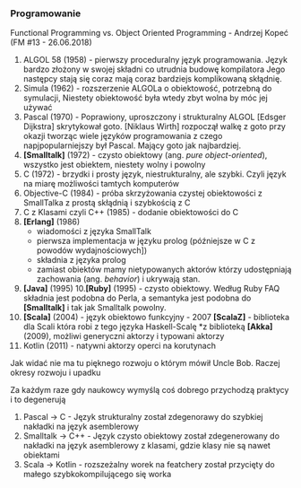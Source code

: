 
### Programowanie  



Functional Programming vs. Object Oriented Programming - Andrzej Kopeć (FM #13 - 26.06.2018)



1. ALGOL 58 (1958) - pierwszy proceduralny język programowania.
Język bardzo złożony w swojej składni co utrudnia budowę kompilatora
Jego następcy stają się coraz mają coraz bardziejs komplikowaną skłądnię.
2. Simula (1962) - rozszerzenie ALGOLa o obiektowość, potrzebną do symulacji,
Niestety obiektowość była wtedy zbyt wolna by móc jej używać 
3. Pascal (1970) - Poprawiony, uproszczony i strukturalny ALGOL 
[Edsger Dijkstra] skrytykował goto.
[Niklaus Wirth] rozpoczął walkę z goto przy okazji tworząc wiele języków programowania z czego napjpopularniejszy był Pascal.
Mający goto jak najbardziej.
4. **[Smalltalk]** (1972) - czysto obiektowy (ang. *pure object-oriented*),  
wszystko jest obiektem, niestety wolny i powolny
5. C (1972) - brzydki i prosty język, niestrukturalny, ale szybki.
Czyli język na miarę możliwości tamtych komputerów
6. Objective-C (1984) - próba skrzyżowania czystej obiektowości z SmallTalka z prostą skłądnią i szybkością z C
7. C z Klasami czyli C++ (1985) - dodanie obiektowości do C
8. **[Erlang]** (1986)
   * wiadomości z języka SmallTalk
   * pierwsza implementacja w języku prolog (późniejsze w C z powodów wydajnościowych])
   * składnia z języka prolog
   * zamiast obiektów mamy nietypowanych aktorów którzy udostępniają zachowania (ang. *behavior*) i ukrywają stan.  
9. **[Java]** (1995)
10.**[Ruby]** (1995) - czysto obiektowy.
Według Ruby FAQ składnia jest podobna do Perla, 
a semantyka jest podobna do **[Smalltalk]** i tak jak Smalltalk powolny.
11. **[Scala]** (2004) - język obiektowo funkcyjny -
2007 **[ScalaZ]** - biblioteka dla Scali która robi z tego języka Haskell-Scalę
*z biblioteką **[Akka]** (2009), możliwi generyczni aktorzy i typowani aktorzy 
12. Kotlin (2011) - natywni aktorzy operci na korutynach


Jak widać nie ma tu pięknego rozwoju o którym mówił Uncle Bob.
Raczej okresy rozwoju i upadku 


Za każdym raze gdy naukowcy wymyślą coś dobrego przychodzą praktycy i to degenerują
1. Pascal -> C - Język strukturalny został zdegenorawy do szybkiej nakładki na język asemblerowy
2. Smalltalk -> C++ - Język czysto obiektowy został zdegenerowany do  nakładki na język asemblerowy z klasami,
gdzie klasy nie są nawet obiektami
3. Scala -> Kotlin  - rozszeżalny worek na featchery został przycięty do małego szybkokompilującego się worka
